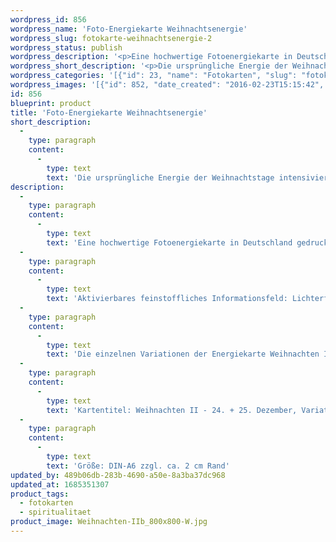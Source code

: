 ```yaml
---
wordpress_id: 856
wordpress_name: 'Foto-Energiekarte Weihnachtsenergie'
wordpress_slug: fotokarte-weihnachtsenergie-2
wordpress_status: publish
wordpress_description: '<p>Eine hochwertige Fotoenergiekarte in Deutschland gedruckt und in Handarbeit laminiert.  Sie ist in Postkartengröße (DIN-A6) gut zu transportieren und kann auch auf den Körper aufgelegt werden.</p><p>Aktivierbares feinstoffliches Informationsfeld: Lichterfest - Gottesenergie im Menschsein - Christusenergie: In der Zeit vom 24. bis 25. Dezember taucht ein Teil der Menschheit in ein besonderes Energiefeld ein, welches wir Weihnachten nennen. Dieses Energiefeld ist sehr lichtvoll, es beinhaltet all das, was wir in christlichem Sinne mit der Geburt Jesu verbinden. Es stellt für viele Menschen ein Hoffnungszeichen und einen Anker für Menschlichkeit und Spiritualität dar.<br />Die einzelnen Variationen der Energiekarte Weihnachten II möchten dieses lichtvolle Ereignis in einem jeden Jahr intensivieren und klären helfen. Die Bedeutung der Weihnacht für jeden Menschen kann individuell unterschiedlich rein und pur erfahren werden. Die Weihnachtstage können eine Quelle des eigenen, inneren Lichts und des Lichts auf der Erde insgesamt sein.</p><p>Kartentitel: Weihnachten II - 24. + 25. Dezember, Variation 2. Reihe: Weihnachten. Schwingung: Grün</p><p>Größe: DIN-A6 zzgl. ca. 2 cm Rand<br />Andere Formate sind individuell für Sie innerhalb weniger Tage herstellbar. Bitte kontaktieren Sie uns hierfür unter <a href="mailto:info@elvedenverlag.de">info@elvedenverlag.de</a>.</p><p><a href="https://my.feenbaum.de/anwendung-energiebilder-foto-laminiert/">Anwendungshinweise</a>      <a href="https://my.feenbaum.de/produktinformationen-fotokarten/">Produktinformationen</a></p>'
wordpress_short_description: '<p>Die ursprüngliche Energie der Weihnachtstage intensivieren</p>'
wordpress_categories: '[{"id": 23, "name": "Fotokarten", "slug": "fotokarten"}, {"id": 36, "name": "Spiritualit\u00e4t", "slug": "spiritualitaet"}]'
wordpress_images: '[{"id": 852, "date_created": "2016-02-23T15:15:42", "date_created_gmt": "2016-02-23T13:15:42", "date_modified": "2016-02-23T15:15:42", "date_modified_gmt": "2016-02-23T13:15:42", "src": "https://my.feenbaum.de/wp-content/uploads/2016/02/Weihnachten-IIb_800x800-W.jpg", "name": "Weihnachten-IIb_800x800-W", "alt": ""}]'
id: 856
blueprint: product
title: 'Foto-Energiekarte Weihnachtsenergie'
short_description:
  -
    type: paragraph
    content:
      -
        type: text
        text: 'Die ursprüngliche Energie der Weihnachtstage intensivieren'
description:
  -
    type: paragraph
    content:
      -
        type: text
        text: 'Eine hochwertige Fotoenergiekarte in Deutschland gedruckt und in Handarbeit laminiert.  Sie ist in Postkartengröße (DIN-A6) gut zu transportieren und kann auch auf den Körper aufgelegt werden.'
  -
    type: paragraph
    content:
      -
        type: text
        text: 'Aktivierbares feinstoffliches Informationsfeld: Lichterfest - Gottesenergie im Menschsein - Christusenergie: In der Zeit vom 24. bis 25. Dezember taucht ein Teil der Menschheit in ein besonderes Energiefeld ein, welches wir Weihnachten nennen. Dieses Energiefeld ist sehr lichtvoll, es beinhaltet all das, was wir in christlichem Sinne mit der Geburt Jesu verbinden. Es stellt für viele Menschen ein Hoffnungszeichen und einen Anker für Menschlichkeit und Spiritualität dar.'
  -
    type: paragraph
    content:
      -
        type: text
        text: 'Die einzelnen Variationen der Energiekarte Weihnachten II möchten dieses lichtvolle Ereignis in einem jeden Jahr intensivieren und klären helfen. Die Bedeutung der Weihnacht für jeden Menschen kann individuell unterschiedlich rein und pur erfahren werden. Die Weihnachtstage können eine Quelle des eigenen, inneren Lichts und des Lichts auf der Erde insgesamt sein.'
  -
    type: paragraph
    content:
      -
        type: text
        text: 'Kartentitel: Weihnachten II - 24. + 25. Dezember, Variation 2. Reihe: Weihnachten. Schwingung: Grün'
  -
    type: paragraph
    content:
      -
        type: text
        text: 'Größe: DIN-A6 zzgl. ca. 2 cm Rand'
updated_by: 489b06db-283b-4690-a50e-8a3ba37dc968
updated_at: 1685351307
product_tags:
  - fotokarten
  - spiritualitaet
product_image: Weihnachten-IIb_800x800-W.jpg
---
```

